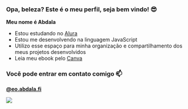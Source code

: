 ### Opa, beleza? Este é o meu perfil, seja bem vindo! 😎

**Meu nome é Abdala**

- Estou estudando no [Alura](https://www.alura.com.br)
- Estou me desenvolvendo na linguagem JavaScript
- Utilizo esse espaço para minha organização e compartilhamento dos meus projetos desenvolvidos
- Leia meu ebook pelo [Canva](https://www.canva.com/design/DAF_JBKlCaI/IjCp9zL8HNFMpko-DFGI3Q/edit?utm_content=DAF_JBKlCaI&utm_campaign=designshare&utm_medium=link2&utm_source=sharebutton)

### Você pode entrar em contato comigo 📫

**[@eo.abdala.fi](https://www.instagram.com/eo.abdala.fi/)**

![](https://media1.tenor.com/m/LivQlT-8ZEoAAAAC/shuumatsu-no-valkyrie-nikola-tesla.gif)
